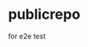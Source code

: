# publicrepo
for e2e test











































































































































































































































































































































































































































































































































































































































































































































































































































































































































































































































































































































































































































































































































































































































































































































































































































































































































































































































































































































































